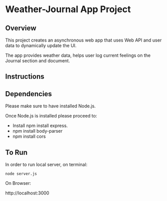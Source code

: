 # Weather-Journal App Project

## Overview
This project creates an asynchronous web app that uses Web API and user data to dynamically update the UI.

The app provides weather data, helps user log current feelings on the Journal section and document.

## Instructions

## Dependencies

Please make sure to have installed Node.js.

Once Node.js is installed please proceed to:
* Install npm install express.
* npm install body-parser
* npm install cors

## To Run
In order to run local server, on terminal:
```
node server.js
```
On Browser:

http://localhost:3000

